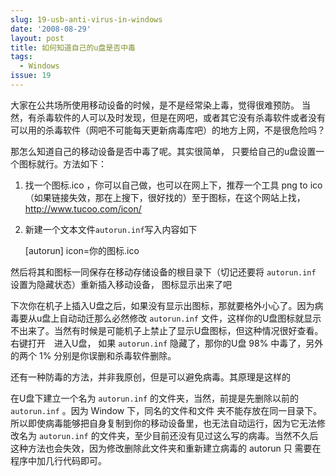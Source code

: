 ```yaml
---
slug: 19-usb-anti-virus-in-windows
date: '2008-08-29'
layout: post
title: 如何知道自己的u盘是否中毒
tags:
  - Windows
issue: 19
---
```


大家在公共场所使用移动设备的时候，是不是经常染上毒，觉得很难预防。
当然，有杀毒软件的人可以及时发现，但是在网吧，或者其它没有杀毒软件或者没有可以用的杀毒软件（网吧不可能每天更新病毒库吧）的地方上网，不是很危险吗？

那怎么知道自己的移动设备是否中毒了呢。其实很简单，
只要给自己的u盘设置一个图标就行。方法如下：

1. 找一个图标.ico ，你可以自己做，也可以在网上下，推荐一个工具 png to ico（如果链接失效，那在上搜下，很好找的）至于图标，在这个网站上找，<http://www.tucoo.com/icon/>

2. 新建一个文本文件`autorun.inf`写入内容如下

    [autorun]
    icon=你的图标.ico

然后将其和图标一同保存在移动存储设备的根目录下（切记还要将 `autorun.inf` 设置为隐藏状态）重新插入移动设备，
图标显示出来了吧

下次你在机子上插入U盘之后，如果没有显示出图标，那就要格外小心了。因为病毒要从u盘上自动动迁那么必然修改 `autorun.inf` 
文件，这样你的U盘图标就显示不出来了。当然有时候是可能机子上禁止了显示U盘图标，但这种情况很好查看。右键打开　进入U盘，
如果 `autorun.inf` 隐藏了，那你的U盘 98% 中毒了，另外的两个 1% 分别是你误删和杀毒软件删除。

还有一种防毒的方法，并非我原创，但是可以避免病毒。其原理是这样的

在U盘下建立一个名为 `autorun.inf` 的文件夹，当然，前提是先删除以前的 `autorun.inf` 。因为 Window 下，同名的文件和文件
夹不能存放在同一目录下。所以即使病毒能够把自身复制到你的移动设备里，也无法自动运行，因为它无法修改名为 `autorun.inf` 
的文件夹，至少目前还没有见过这么写的病毒。当然不久后这种方法也会失效，因为修改删除此文件夹和重新建立病毒的 autorun 只
需要在程序中加几行代码即可。

